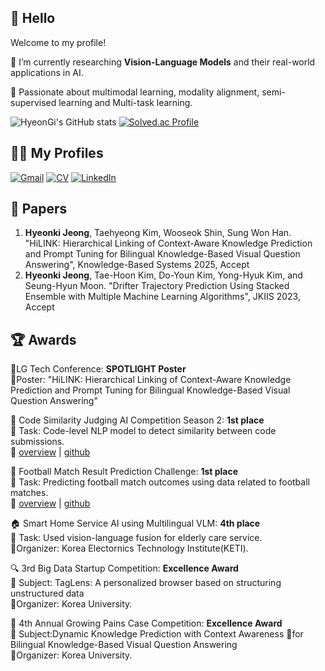 ## 👋 Hello

Welcome to my profile! 

🧠 I’m currently researching **Vision-Language Models** and their real-world applications in AI.

📌 Passionate about multimodal learning, modality alignment, semi-supervised learning and Multi-task learning.

![HyeonGi's GitHub stats](https://github-readme-stats.vercel.app/api?username=Hyeon-kki&show_icons=true&theme=radical)
[![Solved.ac Profile](http://mazassumnida.wtf/api/generate_badge?boj=gusrl1210)](https://solved.ac/gusrl1210)

## 🧑‍💻 My Profiles
[![Gmail](https://img.shields.io/badge/Gmail-D14836?style=for-the-badge&logo=gmail&logoColor=white)](mailto:your@email.com)
[![CV](https://img.shields.io/badge/CV-PDF-red?style=for-the-badge&logo=adobeacrobatreader)](https://github.com/Hyeon-kki/resume/CV_JHK_ENG.pdf)
[![LinkedIn](https://img.shields.io/badge/LinkedIn-0077B5?style=for-the-badge&logo=linkedin&logoColor=white)](https://www.linkedin.com/in/hyeon-kki/)

## 📝 Papers
1. **Hyeonki Jeong**, Taehyeong Kim, Wooseok Shin, Sung Won Han. "HiLINK: Hierarchical Linking of Context-Aware Knowledge Prediction and Prompt Tuning for Bilingual Knowledge-Based Visual Question Answering", Knowledge-Based Systems 2025, Accept
2. **Hyeonki Jeong**, Tae-Hoon Kim, Do-Youn Kim, Yong-Hyuk Kim, and Seung-Hyun Moon. "Drifter Trajectory Prediction Using Stacked Ensemble with Multiple Machine Learning Algorithms", JKIIS 2023, Accept

## 🏆 Awards
🌟LG Tech Conference: **SPOTLIGHT Poster**  
📌Poster: "HiLINK: Hierarchical Linking of Context-Aware Knowledge Prediction and Prompt Tuning for Bilingual Knowledge-Based Visual Question Answering"

🥇 Code Similarity Judging AI Competition Season 2: **1st place**  
📌 Task: Code-level NLP model to detect similarity between code submissions.  
🔗 [overview](https://dacon.io/competitions/official/236228/overview/description) | [github](https://github.com/GNOEYHEAT/CodeSim_cpp)

🥇 Football Match Result Prediction Challenge: **1st place**  
📌 Task: Predicting football match outcomes using data related to football matches.  
🔗 [overview](https://dacon.io/competitions/official/236246/overview/description) | [github](https://github.com/Hyeon-kki/DACON/tree/main/soccer)

🏠 Smart Home Service AI using Multilingual VLM: **4th place**  
📌 Task: Used vision-language fusion for elderly care service.   
🔗Organizer: Korea Electornics Technology Institute(KETI).

🔍 3rd Big Data Startup Competition: **Excellence Award**  
📌 Subject: TagLens: A personalized browser based on structuring unstructured data   
🔗Organizer: Korea University.

💪 4th Annual Growing Pains Case Competition: **Excellence Award**  
📌 Subject:Dynamic Knowledge Prediction with Context Awareness for Bilingual Knowledge-Based Visual Question Answering   
🔗Organizer: Korea University.
